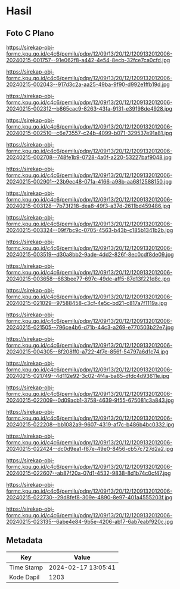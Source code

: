 # Hasil

## Foto C Plano

https://sirekap-obj-formc.kpu.go.id/c4c6/pemilu/pdpr/12/09/13/20/12/1209132012006-20240215-001757--91e062f8-a442-4e54-8ecb-32fce7ca0cfd.jpg

https://sirekap-obj-formc.kpu.go.id/c4c6/pemilu/pdpr/12/09/13/20/12/1209132012006-20240215-002043--917d3c2a-aa25-49ba-9f90-d992e1ffb19d.jpg

https://sirekap-obj-formc.kpu.go.id/c4c6/pemilu/pdpr/12/09/13/20/12/1209132012006-20240215-002312--b865cac9-8263-43fa-9131-e39198de4928.jpg

https://sirekap-obj-formc.kpu.go.id/c4c6/pemilu/pdpr/12/09/13/20/12/1209132012006-20240215-002510--c6e73557-c24b-4099-b071-329537e91a81.jpg

https://sirekap-obj-formc.kpu.go.id/c4c6/pemilu/pdpr/12/09/13/20/12/1209132012006-20240215-002708--748fe1b9-0728-4a0f-a220-53227baf9048.jpg

https://sirekap-obj-formc.kpu.go.id/c4c6/pemilu/pdpr/12/09/13/20/12/1209132012006-20240215-002901--23b9ec48-071a-4166-a98b-aa6812588150.jpg

https://sirekap-obj-formc.kpu.go.id/c4c6/pemilu/pdpr/12/09/13/20/12/1209132012006-20240215-003128--7b73f218-dea8-49f3-a37d-2611bd459486.jpg

https://sirekap-obj-formc.kpu.go.id/c4c6/pemilu/pdpr/12/09/13/20/12/1209132012006-20240215-003324--09f7bc9c-0705-4563-b43b-c185b1341b2b.jpg

https://sirekap-obj-formc.kpu.go.id/c4c6/pemilu/pdpr/12/09/13/20/12/1209132012006-20240215-003519--d30a8bb2-9ade-4dd2-826f-8ec0cdf8de09.jpg

https://sirekap-obj-formc.kpu.go.id/c4c6/pemilu/pdpr/12/09/13/20/12/1209132012006-20240215-003658--683bee77-697c-49de-aff5-87d13f221d8c.jpg

https://sirekap-obj-formc.kpu.go.id/c4c6/pemilu/pdpr/12/09/13/20/12/1209132012006-20240215-021029--97588458-c3cf-4e5c-bd21-c817a7f1119a.jpg

https://sirekap-obj-formc.kpu.go.id/c4c6/pemilu/pdpr/12/09/13/20/12/1209132012006-20240215-021505--796ce4b6-d71b-44c3-a269-e770503b22e7.jpg

https://sirekap-obj-formc.kpu.go.id/c4c6/pemilu/pdpr/12/09/13/20/12/1209132012006-20240215-004305--8f208ff0-a722-4f7e-856f-54797a6d1c74.jpg

https://sirekap-obj-formc.kpu.go.id/c4c6/pemilu/pdpr/12/09/13/20/12/1209132012006-20240215-021749--4d112e92-3c02-4f4a-ba85-dfdc4d93611e.jpg

https://sirekap-obj-formc.kpu.go.id/c4c6/pemilu/pdpr/12/09/13/20/12/1209132012006-20240215-022009--0d09acb1-3758-4639-9f55-675081c3a843.jpg

https://sirekap-obj-formc.kpu.go.id/c4c6/pemilu/pdpr/12/09/13/20/12/1209132012006-20240215-022208--bb1082a9-9607-4319-af7c-b486b4bc0332.jpg

https://sirekap-obj-formc.kpu.go.id/c4c6/pemilu/pdpr/12/09/13/20/12/1209132012006-20240215-022424--dc0d9ea1-f87e-49e0-8456-cb57c727d2a2.jpg

https://sirekap-obj-formc.kpu.go.id/c4c6/pemilu/pdpr/12/09/13/20/12/1209132012006-20240215-022607--ab87f20a-07d1-4532-9838-8d1b74c0cf47.jpg

https://sirekap-obj-formc.kpu.go.id/c4c6/pemilu/pdpr/12/09/13/20/12/1209132012006-20240215-022730--29d8fef8-309e-4890-8e97-401a4555203f.jpg

https://sirekap-obj-formc.kpu.go.id/c4c6/pemilu/pdpr/12/09/13/20/12/1209132012006-20240215-023135--6abe4e84-9b5e-4206-ab17-6ab7eabf920c.jpg


## Metadata

| Key        | Value               |
| ---------- | ------------------- |
| Time Stamp | 2024-02-17 13:05:41 |
| Kode Dapil | 1203                |



